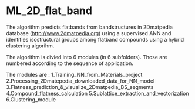 # ML_2D_flat_band
The algorithm predicts flatbands from bandstructures in 2Dmatpedia database (http://www.2dmatpedia.org) using a supervised ANN and identifies isostructural groups among flatband compounds using a hybrid clustering algorihm.

The algorithm is divied into 6 modules (in 6 subfolders). Those are numbered according to the sequence of application.

The modules are : 1.Training_NN_from_Materials_project  2.Processing_2Dmatepedia_downloaded_data_for_NN_model   3.Flatness_prediction_&_visualize_2Dmatpedia_BS_segments   4.Compound_flatness_calculation   5.Sublattice_extraction_and_vectorization   6.Clustering_module

